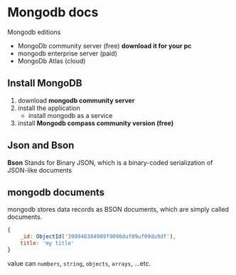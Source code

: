 # Mongodb docs

Mongodb editions

- MongoDb community server (free) **download it for your pc**
- mongodb enterprise server (paid)
- MongoDb Atlas (cloud)

## Install MongoDB

1. download **mongodb community server**
2. install the application
   - install mongodb as a service
3. install **Mongodb compass community version (free)**

## Json and Bson

**Bson**
Stands for Binary JSON, which is a binary-coded serialization of JSON-like documents

## mongodb documents

mongodb stores data records as BSON documents, which are simply called documents.

```js
{
	_id: ObjectId('398948384989f9090duf09uf09du9df'),
	title: 'my title'
}

```

value can `numbers`, `string`, `objects`, `arrays`, ...etc.
